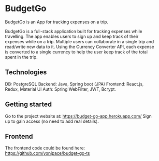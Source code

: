 # BudgetGo

BudgetGo is an App for tracking expenses on a trip.

BudgetGo is a full-stack application built for tracking expenses while travelling.
The app enables users to sign up and keep track of their expenses while on a trip.
Multiple users can collaborate in a single trip and read/write new data to it. 
Using the Currency Converter API, each expense is converted to a single currency to help the user keep track of the total spent in the trip.

## Technologies

DB: PostgreSQL
Backend: Java, Spring boot (JPA)
Frontend: React.js, Redux, Material UI
Auth: Spring WebFilter, JWT, Bcrypt.

## Getting started

Go to the project website at: https://budget-go-app.herokuapp.com/
Sign up to gain access (no need to add real details).

## Frontend 

The frontend code could be found here: https://github.com/yonipace/budget-go-ts


